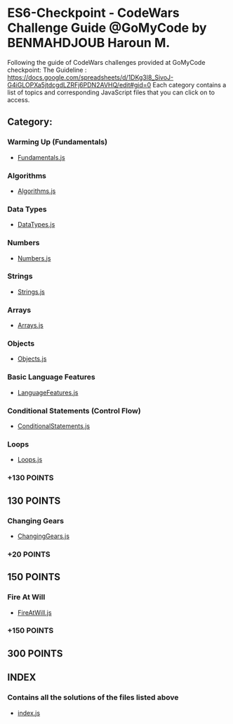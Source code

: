 
# ES6-Checkpoint - CodeWars Challenge Guide @GoMyCode by BENMAHDJOUB Haroun M.

Following the guide of CodeWars challenges provided at GoMyCode checkpoint: 
The Guideline : https://docs.google.com/spreadsheets/d/1DKg3l8_SivoJ-G4iGLOPXa5jtdcgdLZRFj6PDN2AVHQ/edit#gid=0
Each category contains a list of topics and corresponding JavaScript files that you can click on to access.

## Category: 

### Warming Up (Fundamentals)

-   [Fundamentals.js](https://github.com/HarounsGitHub/ES6-Checkpoint---CodeWars-Challenge/blob/main/Fundamentals.js)

### Algorithms

-   [Algorithms.js](https://github.com/HarounsGitHub/ES6-Checkpoint---CodeWars-Challenge/blob/main/Algorithms.js)

### Data Types

-   [DataTypes.js](https://github.com/HarounsGitHub/ES6-Checkpoint---CodeWars-Challenge/blob/main/DataTypes.js)

### Numbers

-   [Numbers.js](https://github.com/HarounsGitHub/ES6-Checkpoint---CodeWars-Challenge/blob/main/Numbers.js)

### Strings

-   [Strings.js](https://github.com/HarounsGitHub/ES6-Checkpoint---CodeWars-Challenge/blob/main/Strings.js)

### Arrays

-   [Arrays.js](https://github.com/HarounsGitHub/ES6-Checkpoint---CodeWars-Challenge/blob/main/Arrays.js)

### Objects

-   [Objects.js](https://github.com/HarounsGitHub/ES6-Checkpoint---CodeWars-Challenge/blob/main/Objects.js)

### Basic Language Features

-   [LanguageFeatures.js](https://github.com/HarounsGitHub/ES6-Checkpoint---CodeWars-Challenge/blob/main/LanguageFeatures.js)

### Conditional Statements (Control Flow)

-   [ConditionalStatements.js](https://github.com/HarounsGitHub/ES6-Checkpoint---CodeWars-Challenge/blob/main/ConditionalStatements.js)

### Loops

-   [Loops.js](https://github.com/HarounsGitHub/ES6-Checkpoint---CodeWars-Challenge/blob/main/Loops.js)

###  +130 POINTS
##  130 POINTS 
 

### Changing Gears

-   [ChangingGears.js](https://github.com/HarounsGitHub/ES6-Checkpoint---CodeWars-Challenge/blob/main/ChangingGears.js)

###  +20 POINTS 
##  150 POINTS 


### Fire At Will

-   [FireAtWill.js](https://github.com/HarounsGitHub/ES6-Checkpoint---CodeWars-Challenge/blob/main/FireAtWill.js)

###  +150 POINTS 
##  300 POINTS 

## INDEX
### Contains all the solutions of the files listed above

-   [index.js](https://github.com/HarounsGitHub/ES6-Checkpoint---CodeWars-Challenge/blob/main/index.js)
